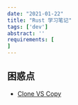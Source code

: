 ```yaml
---
date: "2021-01-22"
title: "Rust 学习笔记"
tags: ['dev']
abstract: ''
requirements: [
]
---
```


## 困惑点

- [Clone VS Copy](https://zhuanlan.zhihu.com/p/21730929)  